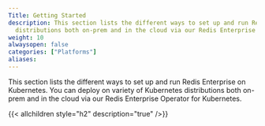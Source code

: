```yaml
---
Title: Getting Started
description: This section lists the different ways to set up and run Redis Enterprise on Kubernetes. You can deploy on variety of Kubernetes   
  distributions both on-prem and in the cloud via our Redis Enterprise Operator for Kubernetes.
weight: 10
alwaysopen: false
categories: ["Platforms"]
aliases:
---
```


This section lists the different ways to set up and run Redis Enterprise on Kubernetes. You can deploy on variety of Kubernetes distributions both on-prem and in the cloud via our Redis Enterprise Operator for Kubernetes.

{{< allchildren style="h2" description="true" />}}
